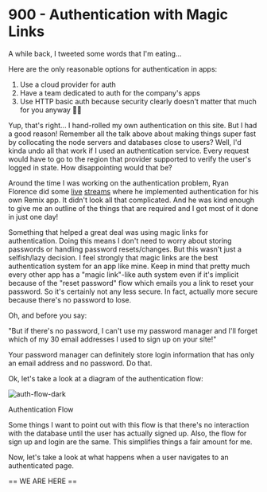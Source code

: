 # 900 - Authentication with Magic Links

A while back, I tweeted some words that I'm eating...

Here are the only reasonable options for authentication in apps:
1. Use a cloud provider for auth
2. Have a team dedicated to auth for the company's apps
3. Use HTTP basic auth because security clearly doesn't matter that much for you anyway 🤷‍♂️

Yup, that's right... I hand-rolled my own authentication on this site. But I had a good reason! Remember all the talk above about making things super fast by collocating the node servers and databases close to users? Well, I'd kinda undo all that work if I used an authentication service. Every request would have to go to the region that provider supported to verify the user's logged in state. How disappointing would that be?

Around the time I was working on the authentication problem, Ryan Florence did some [live](https://www.youtube.com/watch?v=f1OFqldJ9FE) [streams](https://www.youtube.com/watch?v=rU_C2pg_P40) where he implemented authentication for his own Remix app. It didn't look all that complicated. And he was kind enough to give me an outline of the things that are required and I got most of it done in just one day!

Something that helped a great deal was using magic links for authentication. Doing this means I don't need to worry about storing passwords or handling password resets/changes. But this wasn't just a selfish/lazy decision. I feel strongly that magic links are the best authentication system for an app like mine. Keep in mind that pretty much every other app has a "magic link"-like auth system even if it's implicit because of the "reset password" flow which emails you a link to reset your password. So it's certainly not any less secure. In fact, actually more secure because there's no password to lose.

Oh, and before you say:

"But if there's no password, I can't use my password manager and I'll forget which of my 30 email addresses I used to sign up on your site!"

Your password manager can definitely store login information that has only an email address and no password. Do that.

Ok, let's take a look at a diagram of the authentication flow:

![auth-flow-dark](https://user-images.githubusercontent.com/12828104/149367688-fb446026-8207-4c53-8ffd-eb92fbab3775.png)

Authentication Flow

Some things I want to point out with this flow is that there's no interaction with the database until the user has actually signed up. Also, the flow for sign up and login are the same. This simplifies things a fair amount for me.

Now, let's take a look at what happens when a user navigates to an authenticated page.








== WE ARE HERE ==
